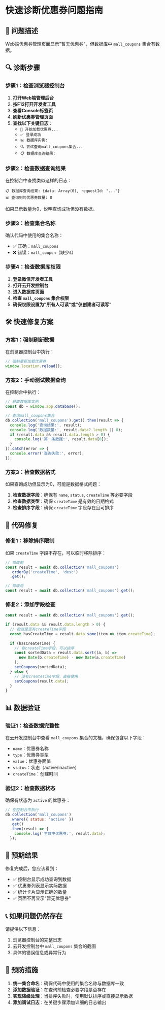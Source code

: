 # 快速诊断优惠券问题指南

## 🚨 问题描述

Web端优惠券管理页面显示"暂无优惠券"，但数据库中 `mall_coupons` 集合有数据。

## 🔍 诊断步骤

### 步骤1：检查浏览器控制台

1. **打开Web端管理后台**
2. **按F12打开开发者工具**
3. **查看Console标签页**
4. **刷新优惠券管理页面**
5. **查找以下关键日志**：
   - `🔄 开始加载优惠券...`
   - `✅ 登录成功`
   - `📊 数据库实例:`
   - `🔍 尝试查询mall_coupons集合...`
   - `📋 数据库查询结果:`

### 步骤2：检查数据查询结果

在控制台中查找类似这样的日志：
```
📋 数据库查询结果: {data: Array(0), requestId: "..."}
📊 查询到的优惠券数量: 0
```

如果显示数量为0，说明查询成功但没有数据。

### 步骤3：检查集合名称

确认代码中使用的集合名称：
- ✅ 正确：`mall_coupons`
- ❌ 错误：`mall_coupon`（缺少s）

### 步骤4：检查数据库权限

1. **登录微信开发者工具**
2. **打开云开发控制台**
3. **进入数据库页面**
4. **检查 `mall_coupons` 集合权限**
5. **确保权限设置为"所有人可读"或"仅创建者可读写"**

## 🛠️ 快速修复方案

### 方案1：强制刷新数据

在浏览器控制台中执行：
```javascript
// 强制重新加载优惠券
window.location.reload();
```

### 方案2：手动测试数据查询

在控制台中执行：
```javascript
// 获取数据库实例
const db = window.app.database();

// 查询mall_coupons集合
db.collection('mall_coupons').get().then(result => {
  console.log('查询结果:', result);
  console.log('数据数量:', result.data?.length || 0);
  if (result.data && result.data.length > 0) {
    console.log('第一条数据:', result.data[0]);
  }
}).catch(error => {
  console.error('查询失败:', error);
});
```

### 方案3：检查数据格式

如果查询成功但显示为0，可能是数据格式问题：

1. **检查数据字段**：确保有 `name`, `status`, `createTime` 等必要字段
2. **检查数据类型**：确保 `createTime` 是有效的日期格式
3. **检查排序字段**：确保 `createTime` 字段存在且可排序

## 🔧 代码修复

### 修复1：移除排序限制

如果 `createTime` 字段不存在，可以临时移除排序：

```javascript
// 修改前
const result = await db.collection('mall_coupons')
  .orderBy('createTime', 'desc')
  .get();

// 修改后
const result = await db.collection('mall_coupons').get();
```

### 修复2：添加字段检查

```javascript
const result = await db.collection('mall_coupons').get();

if (result.data && result.data.length > 0) {
  // 检查是否有createTime字段
  const hasCreateTime = result.data.some(item => item.createTime);
  
  if (hasCreateTime) {
    // 有createTime字段，可以排序
    const sortedData = result.data.sort((a, b) => 
      new Date(b.createTime) - new Date(a.createTime)
    );
    setCoupons(sortedData);
  } else {
    // 没有createTime字段，直接使用
    setCoupons(result.data);
  }
}
```

## 📊 数据验证

### 验证1：检查数据完整性

在云开发控制台中查看 `mall_coupons` 集合的文档，确保包含以下字段：
- `name`：优惠券名称
- `type`：优惠券类型
- `value`：优惠券面值
- `status`：状态（active/inactive）
- `createTime`：创建时间

### 验证2：检查数据状态

确保有状态为 `active` 的优惠券：
```javascript
// 在控制台中执行
db.collection('mall_coupons')
  .where({ status: 'active' })
  .get()
  .then(result => {
    console.log('生效中优惠券:', result.data);
  });
```

## 🎯 预期结果

修复完成后，您应该看到：
- ✅ 控制台显示成功查询到数据
- ✅ 优惠券列表显示实际数据
- ✅ 统计卡片显示正确的数量
- ✅ 页面不再显示"暂无优惠券"

## 📞 如果问题仍然存在

请提供以下信息：
1. 浏览器控制台的完整日志
2. 云开发控制台中 `mall_coupons` 集合的截图
3. 具体的错误信息或异常行为

## 🚀 预防措施

1. **统一集合命名**：确保代码中使用的集合名称与数据库一致
2. **添加数据验证**：在查询前检查必要字段是否存在
3. **实现降级处理**：当排序失败时，使用默认排序或直接显示数据
4. **添加调试日志**：在关键步骤添加详细的日志输出 